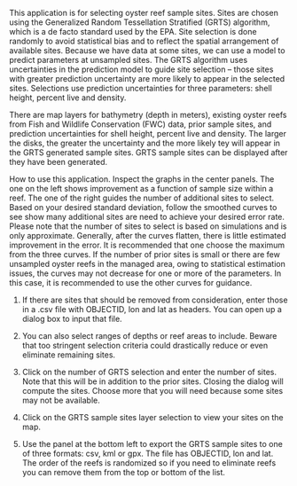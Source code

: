 This application is for selecting oyster reef sample sites. Sites are chosen using the Generalized Random Tessellation Stratified (GRTS) algorithm, which is a de facto standard used by the EPA. Site selection is done randomly to avoid statistical bias and to reflect the spatial arrangement of available sites. Because we have data at some sites, we can use a model to predict parameters at unsampled sites. The GRTS algorithm uses uncertainties in the prediction model to guide site selection – those sites with greater prediction uncertainty are more likely to appear in the selected sites. Selections use prediction uncertainties for three parameters: shell height, percent live and density.

There are map layers for bathymetry (depth in meters), existing oyster reefs from Fish and Wildlife Conservation (FWC) data, prior sample sites, and prediction uncertainties for shell height, percent live and density. The larger the disks, the greater the uncertainty and the more likely tey will appear in the GRTS generated sample sites. GRTS sample sites can be displayed after they have been generated.

How to use this application. Inspect the graphs in the center panels. The one on the left shows improvement as a function of sample size within a reef. The one of the right guides the number of additional sites to select. Based on your desired standard deviation, follow the smoothed curves to see show many additional sites are need to achieve your desired error rate. Please note that the number of sites to select is based on simulations and is only approximate. Generally, after the curves flatten, there is little estimated improvement in the error. It is recommended that one choose the maximum from the three curves. If the number of prior sites is small or there are few unsampled oyster reefs in the managed area, owing to statistical estimation issues, the curves may not decrease for one or more of the parameters. In this case, it is recommended to use the other curves for guidance.

1.  If there are sites that should be removed from consideration, enter those in a .csv file with OBJECTID, lon and lat as headers. You can open up a dialog box to input that file.

2.  You can also select ranges of depths or reef areas to include. Beware that too stringent selection criteria could drastically reduce or even eliminate remaining sites.

3.  Click on the number of GRTS selection and enter the number of sites. Note that this will be in addition to the prior sites. Closing the dialog will compute the sites. Choose more that you will need because some sites may not be available.

4.  Click on the GRTS sample sites layer selection to view your sites on the map.

5.  Use the panel at the bottom left to export the GRTS sample sites to one of three formats: csv, kml or gpx. The file has OBJECTID, lon and lat. The order of the reefs is randomized so if you need to eliminate reefs you can remove them from the top or bottom of the list.
